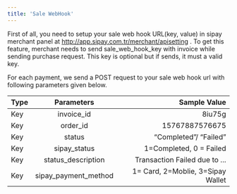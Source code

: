 ```yaml
---
title: 'Sale WebHook'
---
```


First of all, you need to setup your sale web hook URL(key, value) in sipay merchant panel  at http://app.sipay.com.tr/merchant/apisetting . To get this feature, merchant needs to send sale_web_hook_key with invoice while sending purchase request. This key is optional but if sends, it must a valid key.

For each payment, we send a POST request to your sale web hook url with following parameters given below.

| Type                        | Parameters                         | Sample Value         |
| :-------------------------- | :---------------------------: | -------------------: |
| Key | invoice_id | 8iu75g |
| Key | order_id | 15767887576675 |
| Key | status | “Completed”/ “Failed” |
| Key | sipay_status | 1=Completed, 0 = Failed |
| Key | status_description | Transaction Failed due to ... |
| Key | sipay_payment_method | 1= Card, 2=Moblie, 3=Sipay Wallet |
